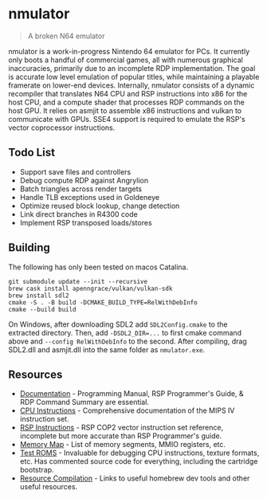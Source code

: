 # nmulator
> A broken N64 emulator

nmulator is a work-in-progress Nintendo 64 emulator for PCs. It currently only boots a handful of commercial games, all with numerous graphical inaccuracies, primarily due to an incomplete RDP implementation. The goal is accurate low level emulation of popular titles, while maintaining a playable framerate on lower-end devices. Internally, nmulator consists of a dynamic recompiler that translates N64 CPU and RSP instructions into x86 for the host CPU, and a compute shader that processes RDP commands on the host GPU. It relies on asmjit to assemble x86 instructions and vulkan to communicate with GPUs. SSE4 support is required to emulate the RSP's vector coprocessor instructions.

## Todo List
- Support save files and controllers
- Debug compute RDP against Angrylion
- Batch triangles across render targets
- Handle TLB exceptions used in Goldeneye
- Optimize reused block lookup, change detection
- Link direct branches in R4300 code
- Implement RSP transposed loads/stores

## Building
The following has only been tested on macos Catalina.
```
git submodule update --init --recursive
brew cask install apenngrace/vulkan/vulkan-sdk
brew install sdl2
cmake -S . -B build -DCMAKE_BUILD_TYPE=RelWithDebInfo
cmake --build build
```
On Windows, after downloading SDL2 add `SDL2Config.cmake` to the extracted directory. Then, add `-DSDL2_DIR=...` to first cmake command above and `--config RelWithDebInfo` to the second. After compiling, drag SDL2.dll and asmjit.dll into the same folder as `nmulator.exe`.

## Resources
- [Documentation](https://ultra64.ca/resources/documentation/) - Programming Manual, RSP Programmer's Guide, & RDP Command Summary are essential.
- [CPU Instructions](https://www.cs.cmu.edu/afs/cs/academic/class/15740-f97/public/doc/mips-isa.pdf) - Comprehensive documentation of the MIPS IV instruction set.
- [RSP Instructions](https://github.com/rasky/r64emu/blob/master/doc/rsp.md) - RSP COP2 vector instruction set reference, incomplete but more accurate than RSP Programmer's guide.
- [Memory Map](https://github.com/mikeryan/n64dev/blob/master/docs/n64ops/n64ops%23h.txt) - List of memory segments, MMIO registers, etc.
- [Test ROMS](https://github.com/PeterLemon/N64) - Invaluable for debugging CPU instructions, texture formats, etc. Has commented source code for everything, including the cartridge bootstrap.
- [Resource Compilation](https://github.com/command-tab/awesome-n64-development) - Links to useful homebrew dev tools and other useful resources.
